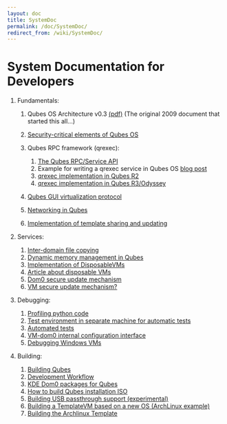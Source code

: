 ```yaml
---
layout: doc
title: SystemDoc
permalink: /doc/SystemDoc/
redirect_from: /wiki/SystemDoc/
---
```


System Documentation for Developers
===================================

1.  Fundamentals:
    1.  Qubes OS Architecture v0.3 [(pdf)](http://files.qubes-os.org/files/doc/arch-spec-0.3.pdf) (The original 2009 document that started this all...)
    2.  [Security-critical elements of Qubes OS](/doc/SecurityCriticalCode/)
    3.  Qubes RPC framework (qrexec):
        1.  [The Qubes RPC/Service API](/doc/Qrexec/)
        2.  Example for writing a qrexec service in Qubes OS [blog post](http://theinvisiblethings.blogspot.com/2013/02/converting-untrusted-pdfs-into-trusted.html)
        3.  [qrexec implementation in Qubes R2](/doc/Qrexec2Implementation/)
        4.  [qrexec implementation in Qubes R3/Odyssey](/doc/Qrexec3Implementation/)

    4.  [Qubes GUI virtualization protocol](/doc/GUIdocs/)
    5.  [Networking in Qubes](/doc/QubesNet/)
    6.  [Implementation of template sharing and updating](/doc/TemplateImplementation/)

2.  Services:
    1.  [Inter-domain file copying](/doc/Qfilecopy/)
    2.  [Dynamic memory management in Qubes](/doc/Qmemman/)
    3.  [Implementation of DisposableVMs](/doc/DVMimpl/)
    4.  [Article about disposable VMs](http://theinvisiblethings.blogspot.com/2010/06/disposable-vms.html)
    5.  [Dom0 secure update mechanism](/doc/Dom0SecureUpdates/)
    6.  [VM secure update mechanism?](/doc/VMSecureUpdates/)

3.  Debugging:
    1.  [Profiling python code](/doc/Profiling/)
    2.  [Test environment in separate machine for automatic tests](/doc/TestBench/)
    3.  [Automated tests](/doc/AutomatedTests/)
    3.  [VM-dom0 internal configuration interface](/doc/VMInterface/)
    4.  [Debugging Windows VMs](/doc/WindowsDebugging/)

4.  Building:
    1.  [Building Qubes](/doc/QubesBuilder/)
    2.  [Development Workflow](/doc/DevelopmentWorkflow/)
    3.  [KDE Dom0 packages for Qubes](/doc/KdeDom0/)
    4.  [How to build Qubes installation ISO](/doc/InstallationIsoBuilding/)
    5.  [Building USB passthrough support (experimental)](/doc/USBVM/)
    6.  [Building a TemplateVM based on a new OS (ArchLinux example)](/doc/BuildingNonFedoraTemplate/)
    7.  [Building the Archlinux Template](/doc/BuildingArchlinuxTemplate/)


